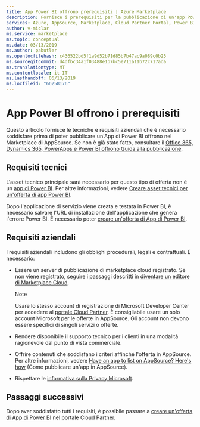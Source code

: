 ```yaml
---
title: App Power BI offrono prerequisiti | Azure Marketplace
description: Fornisce i prerequisiti per la pubblicazione di un'app Power BI in AppSource.
services: Azure, AppSource, Marketplace, Cloud Partner Portal, Power BI
author: v-miclar
ms.service: marketplace
ms.topic: conceptual
ms.date: 03/13/2019
ms.author: pabutler
ms.openlocfilehash: c436522bd5f1a9d52b71d85b7b47ac9a089c0b25
ms.sourcegitcommit: d4dfbc34a1f03488e1b7bc5e711a11b72c717ada
ms.translationtype: MT
ms.contentlocale: it-IT
ms.lasthandoff: 06/13/2019
ms.locfileid: "66258176"
---
```

# <a name="power-bi-app-offer-prerequisites"></a>App Power BI offrono i prerequisiti

Questo articolo fornisce le tecniche e requisiti aziendali che è necessario soddisfare prima di poter pubblicare un'App di Power BI offrono nel Marketplace di AppSource.  Se non è già stato fatto, consultare il [Office 365, Dynamics 365, PowerApps e Power BI offrono Guida alla pubblicazione](../../appsource-offer-publishing-guide.md).


## <a name="technical-requirements"></a>Requisiti tecnici

L'asset tecnico principale sarà necessario per questo tipo di offerta non è un [app di Power BI](https://go.microsoft.com/fwlink/?linkid=2028636). Per altre informazioni, vedere [Creare asset tecnici per un'offerta di app Power BI](./cpp-create-technical-assets.md).

Dopo l'applicazione di servizio viene creata e testata in Power BI, è necessario salvare l'URL di installazione dell'applicazione che genera l'errore Power BI. È necessario poter [creare un'offerta di App di Power BI](./cpp-create-offer.md).

## <a name="business-requirements"></a>Requisiti aziendali

I requisiti aziendali includono gli obblighi procedurali, legali e contrattuali.  È necessario:

- Essere un server di pubblicazione di marketplace cloud registrato. Se non viene registrato, seguire i passaggi descritti in [diventare un editore di Marketplace Cloud](https://docs.microsoft.com/azure/marketplace/become-publisher).

    > [!NOTE] 
    > Usare lo stesso account di registrazione di Microsoft Developer Center per accedere al [portale Cloud Partner](https://cloudpartner.azure.com). È consigliabile usare un solo account Microsoft per le offerte in AppSource. Gli account non devono essere specifici di singoli servizi o offerte.
 
- Rendere disponibile il supporto tecnico per i clienti in una modalità ragionevole dal punto di vista commerciale.
- Offrire contenuti che soddisfano i criteri affinché l'offerta in AppSource. Per altre informazioni, vedere [Have an app to list on AppSource? Here's how](https://appsource.microsoft.com/blogs/have-an-app-to-list-on-appsource-here-s-how) (Come pubblicare un'app in AppSource).
- Rispettare le [informativa sulla Privacy Microsoft](https://privacy.microsoft.com/privacystatement).


## <a name="next-steps"></a>Passaggi successivi

Dopo aver soddisfatto tutti i requisiti, è possibile passare a [creare un'offerta di App di Power BI](./cpp-create-offer.md) nel portale Cloud Partner.
